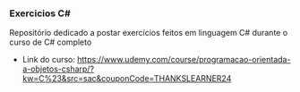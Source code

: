 ### Exercicios C#

Repositório dedicado a postar exercícios feitos em linguagem C# durante o curso de C# completo

- Link do curso: https://www.udemy.com/course/programacao-orientada-a-objetos-csharp/?kw=C%23&src=sac&couponCode=THANKSLEARNER24
